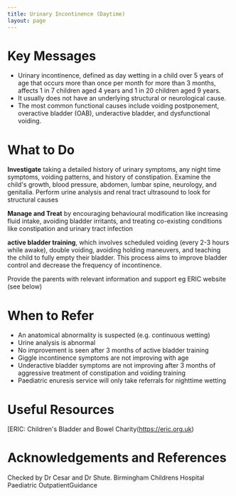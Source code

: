 ```yaml
---
title: Urinary Incontinence (Daytime)
layout: page
---
```


# Key Messages

- Urinary incontinence, defined as day wetting in a child over 5 years of age that occurs more than once per month for more than 3 months, affects 1 in 7 children aged 4 years and 1 in 20 children aged 9 years.
- It usually does not have an underlying structural or neurological cause.
- The most common functional causes include voiding postponement, overactive bladder (OAB), underactive bladder, and dysfunctional voiding.

# What to Do

**Investigate** taking a detailed history of urinary symptoms, any night time symptoms, voiding patterns, and history of constipation. Examine the child's growth, blood pressure, abdomen, lumbar spine, neurology, and genitalia. Perform urine analysis and renal tract ultrasound to look for structural causes

**Manage and Treat** by encouraging behavioural modification like increasing fluid intake, avoiding bladder irritants, and treating co-existing conditions like constipation and urinary tract infection

**active bladder training**, which involves scheduled voiding (every 2-3 hours while awake), double voiding, avoiding holding maneuvers, and teaching the child to fully empty their bladder. This process aims to improve bladder control and decrease the frequency of incontinence.

Provide the parents with relevant information and support eg ERIC website (see below)

# When to Refer

- An anatomical abnormality is suspected (e.g. continuous wetting)
- Urine analysis is abnormal
- No improvement is seen after 3 months of active bladder training
- Giggle incontinence symptoms are not improving with age
- Underactive bladder symptoms are not improving after 3 months of aggressive treatment of constipation and voiding training
- Paediatric enuresis service will only take referrals for nighttime wetting

# Useful Resources 
[ERIC: Children's Bladder and Bowel Charity(https://eric.org.uk)

# Acknowledgements and References
Checked by Dr Cesar and Dr Shute.
Birmingham Childrens Hospital Paediatric OutpatientGuidance